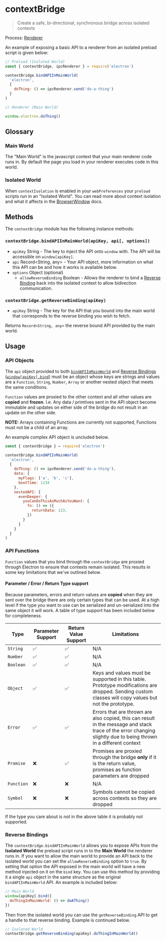 # contextBridge

> Create a safe, bi-directional, synchronous bridge across isolated contexts

Process: [Renderer](../glossary.md#renderer-process)

An example of exposing a basic API to a renderer from an isolated preload script is given below:

```javascript
// Preload (Isolated World)
const { contextBridge, ipcRenderer } = require('electron')

contextBridge.bindAPIInMainWorld(
  'electron',
  {
    doThing: () => ipcRenderer.send('do-a-thing')
  }
)
```

```javascript
// Renderer (Main World)

window.electron.doThing()
```

## Glossary

### Main World

The "Main World" is the javascript context that your main renderer code runs in.  By default the page you load in your renderer
executes code in this world.

### Isolated World

When `contextIsolation` is enabled in your `webPreferences` your `preload` scripts run in an "Isolated World".  You can read more about
context isolation and what it affects in the [BrowserWindow](browser-window.md) docs.

## Methods

The `contextBridge` module has the following instance methods:

### `contextBridge.bindAPIInMainWorld(apiKey, api[, options])`

* `apiKey` String - The key to inject the API onto `window` with.  The API will be accessible on `window[apiKey]`.
* `api` Record<String, any> - Your API object, more information on what this API can be and how it works is available below.
* `options` Object (optional)
  * `allowReverseBinding` Boolean - Allows the renderer to bind a [Reverse Binding]() back into the isolated context to allow bidirection communication.

### `contextBridge.getReverseBinding(apiKey)`

* `apiKey` String - The key for the API that you bound into the main world that corresponds to the reverse binding you wish to fetch.

Returns `Record<String, any>` the reverse bound API provided by the main world.

## Usage

### API Objects

The `api` object provided to both [`bindAPIInMainWorld`]() and [Reverse Bindings (`window[apiKey].bind`)]() must be an object
whose keys are strings and values are a `Function`, `String`, `Number`, `Array` or another nested object that meets the same conditions.

`Function` values are proxied to the other context and all other values are **copied** and **frozen**.  I.e. Any data / primtives sent in
the API object become immutable and updates on either side of the bridge do not result in an update on the other side.

**NOTE:** Arrays containing Functions are currently not supported, Functions must not be a child of an array.

An example complex API object is uncluded below.

```javascript
const { contextBridge } = require('electron')

contextBridge.bindAPIInMainWorld(
  'electron',
  {
    doThing: () => ipcRenderer.send('do-a-thing'),
    data: {
      myFlags: ['a', 'b', 'c'],
      bootTime: 1234
    },
    nestedAPI: {
      evenDeeper: {
        youCanDoThisAsMuchAsYouWant: {
          fn: () => ({
            returnData: 123,
          })
        }
      }
    }
  }
)
```

### API Functions

`Function` values that you bind through the `contextBridge` are proxied through Electron to ensure that contexts remain isolated.  This
results in some key limitations that we've outlined below.

#### Parameter / Error / Return Type support

Because parameters, errors and return values are **copied** when they are sent over the bridge there are only certain types that can be used.
At a high level if the type you want to use can be serialized and un-serialized into the same object it will work.  A table of type support
has been included below for completeness.

| Type | Parameter Support | Return Value Support | Limitations |
| ---- | ----------------- | -------------------- | ----------- |
| `String` | ✅ | ✅ | N/A |
| `Number` | ✅ | ✅ | N/A |
| `Boolean` | ✅ | ✅ | N/A |
| `Object` | ✅ | ✅ | Keys and values must be supported in this table.  Prototype modifications are dropped.  Sending custom classes will copy values but not the prototype. |
| `Error` | ✅ | ✅ | Errors that are thrown are also copied, this can result in the message and stack trace of the error changing slightly due to being thrown in a different context |
| `Promise` | ❌ | ✅ | Promises are proxied through the bridge **only** if it is the return value, promises as function parameters are dropped |
| `Function` | ❌ | ❌ | N/A |
| `Symbol` | ❌ | ❌ | Symbols cannot be copied across contexts so they are dropped |


If the type you care about is not in the above table it is probably not supported.

### Reverse Bindings

The `contextBridge.bindAPIInMainWorld` allows you to expose APIs from the **Isolated World** the preload script runs in to the **Main World** the renderer runs in.  If you want
to allow the main world to provide an API back to the isolated world you can set the `allowReverseBinding` option to `true`.  By setting that option the API exposed in the main
world will have a new method injected on it on the `bind` key.  You can use this method by providing it a single `api` object in the same structure as the original `bindAPIInMainWorld`
API.  An example is included below:

```javascript
// Main World
window[apiKey].bind({
  doThingInMainWorld: () => doAThing()
})
```

Then from the isolated world you can use the `getReverseBinding` API to get a handle to that reverse binding.  Example is continued below.

```javascript
// Isolated World
contextBridge.getReverseBinding(apiKey).doThingInMainWorld()
```
